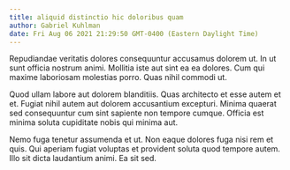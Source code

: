 ```yaml
---
title: aliquid distinctio hic doloribus quam
author: Gabriel Kuhlman
date: Fri Aug 06 2021 21:29:50 GMT-0400 (Eastern Daylight Time)
---
```

Repudiandae veritatis dolores consequuntur accusamus dolorem ut. In ut sunt officia nostrum animi. Mollitia iste aut sint ea ea dolores. Cum qui maxime laboriosam molestias porro. Quas nihil commodi ut.

 Quod ullam labore aut dolorem blanditiis. Quas architecto et esse autem et et. Fugiat nihil autem aut dolorem accusantium excepturi. Minima quaerat sed consequuntur cum sint sapiente non tempore cumque. Officia est minima soluta cupiditate nobis qui minima aut.

 Nemo fuga tenetur assumenda et ut. Non eaque dolores fuga nisi rem et quis. Qui aperiam fugiat voluptas et provident soluta quod tempore autem. Illo sit dicta laudantium animi. Ea sit sed.